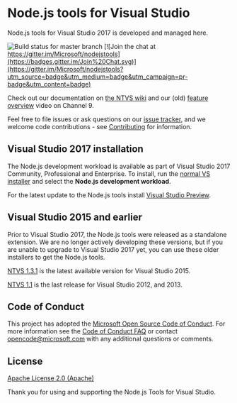 # Node.js tools for Visual Studio

Node.js tools for Visual Studio 2017 is developed and managed here.

![Build status for master branch](https://devdiv.visualstudio.com/_apis/public/build/definitions/0bdbc590-a062-4c3f-b0f6-9383f67865ee/4492/badge)
[![Join the chat at https://gitter.im/Microsoft/nodejstools](https://badges.gitter.im/Join%20Chat.svg)](https://gitter.im/Microsoft/nodejstools?utm_source=badge&utm_medium=badge&utm_campaign=pr-badge&utm_content=badge)


Check out our documentation on [the NTVS wiki](https://github.com/Microsoft/nodejstools/wiki) 
and our (old) [feature overview](https://channel9.msdn.com/events/Visual-Studio/Connect-event-2015/801) video on Channel 9.

Feel free to file issues or ask questions on our [issue tracker](http://github.com/Microsoft/nodejstools/issues), 
and we welcome code contributions - see 
[Contributing](https://github.com/Microsoft/nodejstools/.github/Contributing.md) for information. 

## Visual Studio 2017 installation

The Node.js development workload is available as part of Visual Studio 2017 Community, Professional 
and Enterprise. 
To install, run the [normal VS installer](https://visualstudio.com/vs/downloads?wt.mc_id=github_microsoft_com) 
and select the **Node.js development workload**.

For the latest update to the Node.js tools install [Visual Studio Preview](https://www.visualstudio.com/vs/preview/).

## Visual Studio 2015 and earlier

Prior to Visual Studio 2017, the Node.js tools were released as a standalone extension. We are no longer actively developing these versions, 
but if you are unable to upgrade to Visual Studio 2017 yet, you can use these older installers to get the Node.js tools.

[NTVS 1.3.1](https://github.com/Microsoft/nodejstools/releases/tag/v1.3.1) is the latest available version for Visual Studio 2015.

[NTVS 1.1](https://github.com/Microsoft/nodejstools/releases/tag/v1.1.1) is the last release for Visual Studio 2012, and 2013.

## Code of Conduct

This project has adopted the [Microsoft Open Source Code of Conduct](https://opensource.microsoft.com/codeofconduct/). 
For more information see the [Code of Conduct FAQ](https://opensource.microsoft.com/codeofconduct/faq/) or 
contact [opencode@microsoft.com](mailto:opencode@microsoft.com) with any additional questions or comments.

## License
[Apache License 2.0 (Apache)](https://github.com/Microsoft/nodejstools/blob/master/LICENSE)

Thank you for using and supporting the Node.js Tools for Visual Studio.

